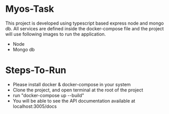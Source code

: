 # Myos-Task

This project is developed using typescript based express node and mongo db.
All services are defined inside the docker-compose file and the project will use following images to run the application.
- Node
- Mongo db

# Steps-To-Run
- Please install docker & docker-compose in your system
- Clone the project, and open terminal at the root of the project
- run "docker-compose up --build"
- You will be able to see the API documentation available at localhost:3005/docs
